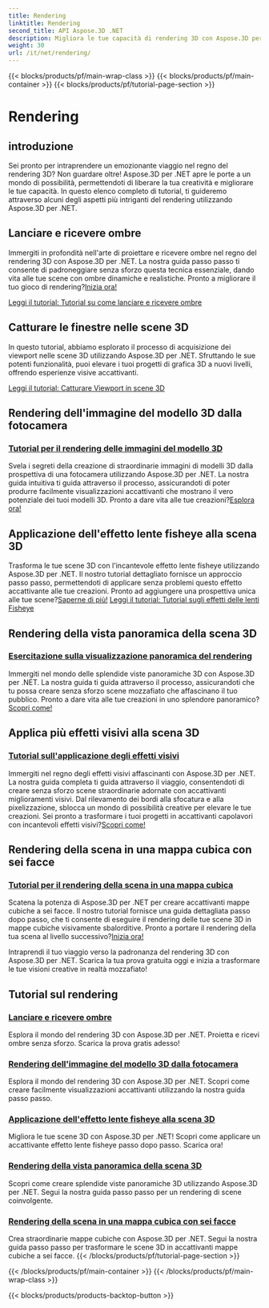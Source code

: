 ```yaml
---
title: Rendering
linktitle: Rendering
second_title: API Aspose.3D .NET
description: Migliora le tue capacità di rendering 3D con Aspose.3D per .NET! Proietta ombre, crea visualizzazioni accattivanti, applica effetti lente fisheye e altro ancora.
weight: 30
url: /it/net/rendering/
---
```


{{< blocks/products/pf/main-wrap-class >}}
{{< blocks/products/pf/main-container >}}
{{< blocks/products/pf/tutorial-page-section >}}

# Rendering

## introduzione

Sei pronto per intraprendere un emozionante viaggio nel regno del rendering 3D? Non guardare oltre! Aspose.3D per .NET apre le porte a un mondo di possibilità, permettendoti di liberare la tua creatività e migliorare le tue capacità. In questo elenco completo di tutorial, ti guideremo attraverso alcuni degli aspetti più intriganti del rendering utilizzando Aspose.3D per .NET.

## Lanciare e ricevere ombre
 Immergiti in profondità nell'arte di proiettare e ricevere ombre nel regno del rendering 3D con Aspose.3D per .NET. La nostra guida passo passo ti consente di padroneggiare senza sforzo questa tecnica essenziale, dando vita alle tue scene con ombre dinamiche e realistiche. Pronto a migliorare il tuo gioco di rendering?[Inizia ora!](./cast-receive-shadows/)

[Leggi il tutorial: Tutorial su come lanciare e ricevere ombre](./cast-receive-shadows/)


## Catturare le finestre nelle scene 3D
In questo tutorial, abbiamo esplorato il processo di acquisizione dei viewport nelle scene 3D utilizzando Aspose.3D per .NET. Sfruttando le sue potenti funzionalità, puoi elevare i tuoi progetti di grafica 3D a nuovi livelli, offrendo esperienze visive accattivanti.

[Leggi il tutorial: Catturare Viewport in scene 3D](./capture-viewport/)


## Rendering dell'immagine del modello 3D dalla fotocamera
### [Tutorial per il rendering delle immagini del modello 3D](./render-3d-model-image/)
 Svela i segreti della creazione di straordinarie immagini di modelli 3D dalla prospettiva di una fotocamera utilizzando Aspose.3D per .NET. La nostra guida intuitiva ti guida attraverso il processo, assicurandoti di poter produrre facilmente visualizzazioni accattivanti che mostrano il vero potenziale dei tuoi modelli 3D. Pronto a dare vita alle tue creazioni?[Esplora ora!](./render-3d-model-image/)

## Applicazione dell'effetto lente fisheye alla scena 3D
Trasforma le tue scene 3D con l'incantevole effetto lente fisheye utilizzando Aspose.3D per .NET. Il nostro tutorial dettagliato fornisce un approccio passo passo, permettendoti di applicare senza problemi questo effetto accattivante alle tue creazioni. Pronto ad aggiungere una prospettiva unica alle tue scene?[Saperne di più!](./fisheye-lens-effect-3d-scene/)
[Leggi il tutorial: Tutorial sugli effetti delle lenti Fisheye](./fisheye-lens-effect-3d-scene/)

## Rendering della vista panoramica della scena 3D
### [Esercitazione sulla visualizzazione panoramica del rendering](./render-panorama-view/)
 Immergiti nel mondo delle splendide viste panoramiche 3D con Aspose.3D per .NET. La nostra guida ti guida attraverso il processo, assicurandoti che tu possa creare senza sforzo scene mozzafiato che affascinano il tuo pubblico. Pronto a dare vita alle tue creazioni in uno splendore panoramico?[Scopri come!](./render-panorama-view/)

## Applica più effetti visivi alla scena 3D
### [Tutorial sull'applicazione degli effetti visivi](./apply-visual-effects/)
Immergiti nel regno degli effetti visivi affascinanti con Aspose.3D per .NET. La nostra guida completa ti guida attraverso il viaggio, consentendoti di creare senza sforzo scene straordinarie adornate con accattivanti miglioramenti visivi. Dal rilevamento dei bordi alla sfocatura e alla pixelizzazione, sblocca un mondo di possibilità creative per elevare le tue creazioni. Sei pronto a trasformare i tuoi progetti in accattivanti capolavori con incantevoli effetti visivi?[Scopri come!](./apply-visual-effects/)

## Rendering della scena in una mappa cubica con sei facce
### [Tutorial per il rendering della scena in una mappa cubica](./render-scene-cubemap/)
 Scatena la potenza di Aspose.3D per .NET per creare accattivanti mappe cubiche a sei facce. Il nostro tutorial fornisce una guida dettagliata passo dopo passo, che ti consente di eseguire il rendering delle tue scene 3D in mappe cubiche visivamente sbalorditive. Pronto a portare il rendering della tua scena al livello successivo?[Inizia ora!](./render-scene-cubemap/)

Intraprendi il tuo viaggio verso la padronanza del rendering 3D con Aspose.3D per .NET. Scarica la tua prova gratuita oggi e inizia a trasformare le tue visioni creative in realtà mozzafiato!
## Tutorial sul rendering
### [Lanciare e ricevere ombre](./cast-receive-shadows/)
Esplora il mondo del rendering 3D con Aspose.3D per .NET. Proietta e ricevi ombre senza sforzo. Scarica la prova gratis adesso!
### [Rendering dell'immagine del modello 3D dalla fotocamera](./render-3d-model-image/)
Esplora il mondo del rendering 3D con Aspose.3D per .NET. Scopri come creare facilmente visualizzazioni accattivanti utilizzando la nostra guida passo passo.
### [Applicazione dell'effetto lente fisheye alla scena 3D](./fisheye-lens-effect-3d-scene/)
Migliora le tue scene 3D con Aspose.3D per .NET! Scopri come applicare un accattivante effetto lente fisheye passo dopo passo. Scarica ora!
### [Rendering della vista panoramica della scena 3D](./render-panorama-view/)
Scopri come creare splendide viste panoramiche 3D utilizzando Aspose.3D per .NET. Segui la nostra guida passo passo per un rendering di scene coinvolgente.
### [Rendering della scena in una mappa cubica con sei facce](./render-scene-cubemap/)
Crea straordinarie mappe cubiche con Aspose.3D per .NET. Segui la nostra guida passo passo per trasformare le scene 3D in accattivanti mappe cubiche a sei facce.
{{< /blocks/products/pf/tutorial-page-section >}}

{{< /blocks/products/pf/main-container >}}
{{< /blocks/products/pf/main-wrap-class >}}

{{< blocks/products/products-backtop-button >}}
